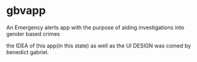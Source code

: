 # gbvapp

An Emergency alerts app with the purpose of aiding investigations into gender based crimes

the IDEA of this app(in this state) as well as the UI DESIGN was coined by benedict gabriel.
